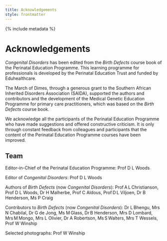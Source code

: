 ```yaml
---
title: Acknowledgements
style: frontmatter
---
```


{% include metadata %}

# Acknowledgements

*Congenital Disorders* has been edited from the *Birth Defects* course book of the Perinatal Education Programme. This learning programme for professionals is developed by the Perinatal Education Trust and funded by Eduhealthcare.

The March of Dimes, through a generous grant to the Southern African Inherited Disorders Association (SAIDA), supported the authors and contributors and the development of the Medical Genetic Education Programme for primary care practitioners, which was based on the *Birth Defects* course book.

We acknowledge all the participants of the Perinatal Education Programme who have made suggestions and offered constructive criticism. It is only through constant feedback from colleagues and participants that the content of the Perinatal Education Programme courses have been improved.

## Team

Editor-in-Chief of the Perinatal Education Programme: Prof D L Woods

Editor of *Congenital Disorders*: Prof D L Woods

Authors of *Birth Defects* (now *Congenital Disorders*): Prof A L Christianson, Prof D L Woods, Dr H Malherbe, Prof C Aldous, Prof D L Viljoen, Dr B Henderson, Ms P Craig

Contributors to *Birth Defects* (now *Congenital Disorders*): Dr L Bhengu, Mrs N Chabilal, Dr G de Jong, Ms M Glass, Dr B Henderson, Mrs D Lombard, Mrs M Mongo, Mrs L Olivier, Dr A Robertson, Ms S Walters, Mrs T Wessels, Prof W Winship

Selected photographs: Prof W Winship